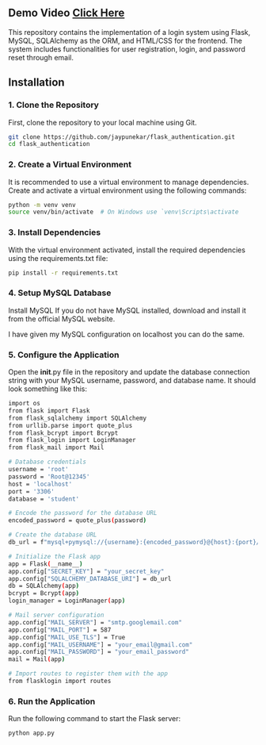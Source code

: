 ## Demo Video [Click Here](https://youtu.be/AVQxj_St0AY)

This repository contains the implementation of a login system using Flask, MySQL, SQLAlchemy as the ORM, and HTML/CSS for the frontend. The system includes functionalities for user registration, login, and password reset through email.

## Installation

### 1. Clone the Repository

First, clone the repository to your local machine using Git.

```bash
git clone https://github.com/jaypunekar/flask_authentication.git
cd flask_authentication
```

### 2. Create a Virtual Environment
It is recommended to use a virtual environment to manage dependencies. Create and activate a virtual environment using the following commands:

```bash
python -m venv venv
source venv/bin/activate  # On Windows use `venv\Scripts\activate
```

### 3. Install Dependencies
With the virtual environment activated, install the required dependencies using the requirements.txt file:

```bash
pip install -r requirements.txt
```
### 4. Setup MySQL Database
Install MySQL
If you do not have MySQL installed, download and install it from the official MySQL website.

I have given my MySQL configuration on localhost you can do the same.

### 5. Configure the Application
Open the __init__.py file in the repository and update the database connection string with your MySQL username, password, and database name. It should look something like this:

```bash
import os
from flask import Flask
from flask_sqlalchemy import SQLAlchemy
from urllib.parse import quote_plus
from flask_bcrypt import Bcrypt
from flask_login import LoginManager
from flask_mail import Mail

# Database credentials
username = 'root'
password = 'Root@12345'
host = 'localhost'
port = '3306'
database = 'student'

# Encode the password for the database URL
encoded_password = quote_plus(password)

# Create the database URL
db_url = f"mysql+pymysql://{username}:{encoded_password}@{host}:{port}/{database}?charset=utf8mb4"

# Initialize the Flask app
app = Flask(__name__)
app.config["SECRET_KEY"] = "your_secret_key"
app.config["SQLALCHEMY_DATABASE_URI"] = db_url
db = SQLAlchemy(app)
bcrypt = Bcrypt(app)
login_manager = LoginManager(app)

# Mail server configuration
app.config["MAIL_SERVER"] = "smtp.googlemail.com"
app.config["MAIL_PORT"] = 587
app.config["MAIL_USE_TLS"] = True
app.config["MAIL_USERNAME"] = "your_email@gmail.com"
app.config["MAIL_PASSWORD"] = "your_email_password"
mail = Mail(app)

# Import routes to register them with the app
from flasklogin import routes
```

### 6. Run the Application
Run the following command to start the Flask server:

```bash
python app.py
```
